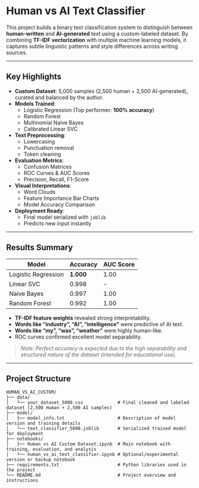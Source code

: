 # Human vs AI Text Classifier

This project builds a binary text classification system to distinguish between **human-written** and **AI-generated** text using a custom-labeled dataset. By combining **TF-IDF vectorization** with multiple machine learning models, it captures subtle linguistic patterns and style differences across writing sources.

---

## Key Highlights

- **Custom Dataset**: 5,000 samples (2,500 human + 2,500 AI-generated), curated and balanced by the author.
- **Models Trained**:
  - Logistic Regression (Top performer: **100% accuracy**)
  - Random Forest
  - Multinomial Naive Bayes
  - Calibrated Linear SVC
- **Text Preprocessing**:
  - Lowercasing
  - Punctuation removal
  - Token cleaning
- **Evaluation Metrics**:
  - Confusion Matrices
  - ROC Curves & AUC Scores
  - Precision, Recall, F1-Score
- **Visual Interpretations**:
  - Word Clouds
  - Feature Importance Bar Charts
  - Model Accuracy Comparison
- **Deployment Ready**:
  - Final model serialized with `joblib`
  - Predicts new input instantly

---

## Results Summary

| Model               | Accuracy | AUC Score |
|--------------------|----------|-----------|
| Logistic Regression| **1.000**| 1.00      |
| Linear SVC         | 0.998    | -         |
| Naive Bayes        | 0.997    | 1.00      |
| Random Forest      | 0.992    | 1.00      |

- **TF-IDF feature weights** revealed strong interpretability.
- **Words like “industry”, “AI”, “intelligence”** were predictive of AI text.
- **Words like “my”, “was”, “weather”** were highly human-like.
- ROC curves confirmed excellent model separability.

> *Note: Perfect accuracy is expected due to the high separability and structured nature of the dataset (intended for educational use).*

---

## Project Structure

```
HUMAN_VS_AI_CUSTOM/
├── data/
│   └── your_dataset_5000.csv             # Final cleaned and labeled dataset (2,500 Human + 2,500 AI samples)
├── model/
│   ├── model_info.txt                    # Description of model version and training details
│   └── text_classifier_5000.joblib       # Serialized trained model for deployment
├── notebooks/
│   ├── Human vs AI Custom Dataset.ipynb  # Main notebook with training, evaluation, and analysis
│   └── human_vs_ai_text_classifier.ipynb # Optional/experimental version or backup notebook
├── requirements.txt                      # Python libraries used in the project
└── README.md                             # Project overview and instructions
```
